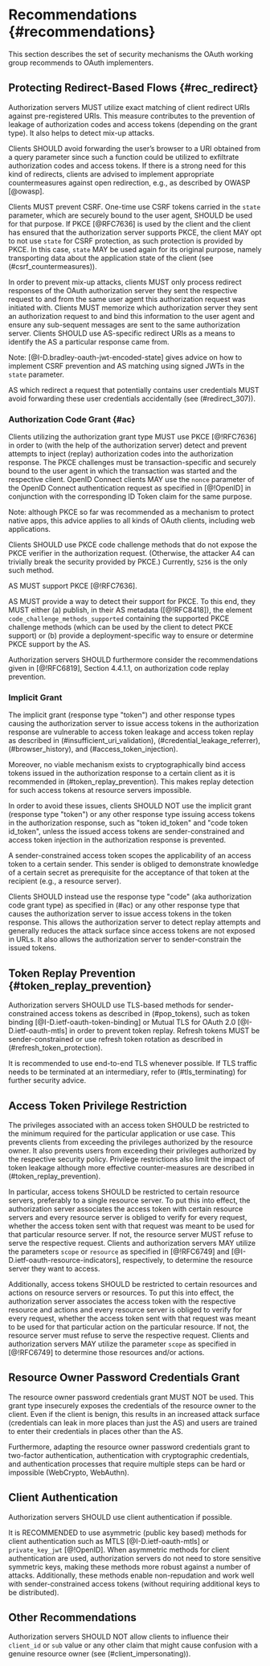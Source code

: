 # Recommendations {#recommendations}
    
This section describes the set of security mechanisms the OAuth
working group recommends to OAuth implementers.

## Protecting Redirect-Based Flows {#rec_redirect}

Authorization servers MUST utilize exact matching of client redirect
URIs against pre-registered URIs. This measure contributes to the
prevention of leakage of authorization codes and access tokens
(depending on the grant type). It also helps to detect mix-up attacks.

Clients SHOULD avoid forwarding the user’s browser to a URI obtained
from a query parameter since such a function could be utilized to
exfiltrate authorization codes and access tokens. If there is a strong
need for this kind of redirects, clients are advised to implement
appropriate countermeasures against open redirection, e.g., as
described by OWASP [@owasp].


Clients MUST prevent CSRF. One-time use CSRF tokens carried in the
`state` parameter, which are securely bound to the user agent, SHOULD
be used for that purpose. If PKCE [@RFC7636] is used by the client and
the client has ensured that the authorization server supports PKCE,
the client MAY opt to not use `state` for CSRF protection, as such
protection is provided by PKCE. In this case, `state` MAY be used
again for its original purpose, namely transporting data about the
application state of the client (see (#csrf_countermeasures)).
        
        
In order to prevent mix-up attacks, clients MUST only process redirect
responses of the OAuth authorization server they sent the respective
request to and from the same user agent this authorization request was
initiated with. Clients MUST memorize which authorization server they
sent an authorization request to and bind this information to the user
agent and ensure any sub-sequent messages are sent to the same
authorization server. Clients SHOULD use AS-specific redirect URIs as
a means to identify the AS a particular response came from.
 

Note: [@I-D.bradley-oauth-jwt-encoded-state] gives advice on how to
implement CSRF prevention and AS matching using signed JWTs in the
`state` parameter. 

AS which redirect a request that potentially contains user credentials
MUST avoid forwarding these user credentials accidentally (see
(#redirect_307)).


### Authorization Code Grant {#ac}

Clients utilizing the authorization grant type MUST use PKCE
[@!RFC7636] in order to (with the help of the authorization server)
detect and prevent attempts to inject (replay) authorization codes
into the authorization response. The PKCE challenges must be
transaction-specific and securely bound to the user agent in which the
transaction was started and the respective client. OpenID Connect
clients MAY use the `nonce` parameter of the OpenID Connect
authentication request as specified in [@!OpenID] in conjunction with
the corresponding ID Token claim for the same purpose.

Note: although PKCE so far was recommended as a mechanism to protect
native apps, this advice applies to all kinds of OAuth clients,
including web applications.

Clients SHOULD use PKCE code challenge methods that do not expose the
PKCE verifier in the authorization request. (Otherwise, the attacker
A4 can trivially break the security provided by PKCE.) Currently,
`S256` is the only such method.

AS MUST support PKCE [@!RFC7636].

AS MUST provide a way to detect their support for PKCE. To this end,
they MUST either (a) publish, in their AS metadata ([@!RFC8418]), the
element `code_challenge_methods_supported` containing the supported
PKCE challenge methods (which can be used by the client to detect PKCE
support) or (b) provide a deployment-specific way to ensure or
determine PKCE support by the AS.

Authorization servers SHOULD furthermore consider the recommendations
given in [@!RFC6819], Section 4.4.1.1, on authorization code replay
prevention.

### Implicit Grant
    
The implicit grant (response type "token") and other response types
causing the authorization server to issue access tokens in the
authorization response are vulnerable to access token leakage and
access token replay as described in (#insufficient_uri_validation),
(#credential_leakage_referrer), (#browser_history), and
(#access_token_injection).
    
Moreover, no viable mechanism exists to cryptographically bind access
tokens issued in the authorization response to a certain client as it
is recommended in (#token_replay_prevention). This makes replay
detection for such access tokens at resource servers impossible.
    
In order to avoid these issues, clients SHOULD NOT use the implicit
grant (response type "token") or any other response type issuing
access tokens in the authorization response, such as "token id\_token"
and "code token id\_token", unless the issued access tokens are
sender-constrained and access token injection in the authorization
response is prevented. 
 
A sender-constrained access token scopes the applicability of an access
token to a certain sender. This sender is obliged to demonstrate knowledge
of a certain secret as prerequisite for the acceptance of that token at
the recipient (e.g., a resource server).

Clients SHOULD instead use the response type "code" (aka authorization
code grant type) as specified in (#ac) or any other response type that
causes the authorization server to issue access tokens in the token
response. This allows the authorization server to detect replay
attempts and generally reduces the attack surface since access tokens
are not exposed in URLs. It also allows the authorization server to
sender-constrain the issued tokens.

## Token Replay Prevention {#token_replay_prevention}

Authorization servers SHOULD use TLS-based methods for
sender-constrained access tokens as described in (#pop_tokens), such
as token binding [@I-D.ietf-oauth-token-binding] or Mutual TLS for
OAuth 2.0 [@I-D.ietf-oauth-mtls] in order to prevent token replay.
Refresh tokens MUST be sender-constrained or use refresh token
rotation as described in (#refresh_token_protection). 

It is recommended to use end-to-end TLS whenever possible. If TLS
traffic needs to be terminated at an intermediary, refer to
(#tls_terminating) for further security advice.

## Access Token Privilege Restriction

The privileges associated with an access token SHOULD be restricted to the
minimum required for the particular application or use case. This prevents
clients from exceeding the privileges authorized by the resource owner. It also
prevents users from exceeding their privileges authorized by the respective
security policy. Privilege restrictions also limit the impact of token leakage
although more effective counter-measures are described in 
(#token_replay_prevention).

In particular, access tokens SHOULD be restricted to certain resource
servers, preferably to a single resource server. To put this into
effect, the authorization server associates the access token with
certain resource servers and every resource server is obliged to
verify for every request, whether the access token sent with that
request was meant to be used for that particular resource server. If
not, the resource server MUST refuse to serve the respective request.
Clients and authorization servers MAY utilize the parameters `scope`
or `resource` as specified in [@!RFC6749] and
[@I-D.ietf-oauth-resource-indicators], respectively, to determine the
resource server they want to access.

Additionally, access tokens SHOULD be restricted to certain resources
and actions on resource servers or resources. To put this into effect,
the authorization server associates the access token with the
respective resource and actions and every resource server is obliged
to verify for every request, whether the access token sent with that
request was meant to be used for that particular action on the
particular resource. If not, the resource server must refuse to serve
the respective request. Clients and authorization servers MAY utilize
the parameter `scope` as specified in [@!RFC6749] to determine those
resources and/or actions.

## Resource Owner Password Credentials Grant

The resource owner password credentials grant MUST NOT be used. This
grant type insecurely exposes the credentials of the resource owner to
the client. Even if the client is benign, this results in an increased
attack surface (credentials can leak in more places than just the AS)
and users are trained to enter their credentials in places other than
the AS.

Furthermore, adapting the resource owner password credentials grant to
two-factor authentication, authentication with cryptographic
credentials, and authentication processes that require multiple steps
can be hard or impossible (WebCrypto, WebAuthn).


## Client Authentication
Authorization servers SHOULD use client authentication if possible.

It is RECOMMENDED to use asymmetric (public key based) methods for
client authentication such as MTLS [@I-D.ietf-oauth-mtls] or
`private_key_jwt` [@!OpenID]. When asymmetric methods for client
authentication are used, authorization servers do not need to store
sensitive symmetric keys, making these methods more robust against a
number of attacks. Additionally, these methods enable non-repudation
and work well with sender-constrained access tokens (without requiring
additional keys to be distributed).


## Other Recommendations

Authorization servers SHOULD NOT allow clients to influence their
`client_id` or `sub` value or any other claim that might cause
confusion with a genuine resource owner (see (#client_impersonating)).
